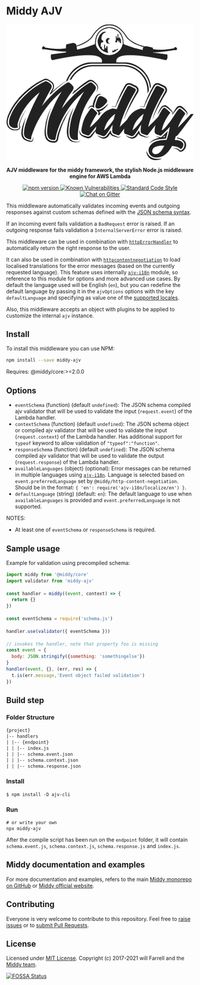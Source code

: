 # Middy AJV

<div align="center">
  <img alt="Middy logo" src="https://raw.githubusercontent.com/middyjs/middy/master/docs/img/middy-logo.svg"/>
</div>

<div align="center">
  <p><strong>AJV middleware for the middy framework, the stylish Node.js middleware engine for AWS Lambda</strong></p>
</div>

<div align="center">
<p>
  <a href="http://badge.fury.io/js/middy-ajv">
    <img src="https://badge.fury.io/js/middy-ajv.svg" alt="npm version" style="max-width:100%;">
  </a>
  <a href="https://snyk.io/test/github/willfarrell/middy-ajv">
    <img src="https://snyk.io/test/github/willfarrell/middy-ajv/badge.svg" alt="Known Vulnerabilities" data-canonical-src="https://snyk.io/test/github/willfarrell/middy-ajv" style="max-width:100%;">
  </a>
  <a href="https://standardjs.com/">
    <img src="https://img.shields.io/badge/code_style-standard-brightgreen.svg" alt="Standard Code Style"  style="max-width:100%;">
  </a>
  <a href="https://gitter.im/middyjs/Lobby">
    <img src="https://badges.gitter.im/gitterHQ/gitter.svg" alt="Chat on Gitter"  style="max-width:100%;">
  </a>
</p>
</div>

This middleware automatically validates incoming events and outgoing responses against custom
schemas defined with the [JSON schema syntax](http://json-schema.org/).

If an incoming event fails validation a `BadRequest` error is raised.
If an outgoing response fails validation a `InternalServerError` error is
raised.

This middleware can be used in combination with
[`httpErrorHandler`](#httperrorhandler) to automatically return the right
response to the user.

It can also be used in combination with [`httpcontentnegotiation`](#httpContentNegotiation) to load localised translations for the error messages (based on the currently requested language). This feature uses internally [`ajv-i18n`](http://npm.im/ajv-i18n) module, so reference to this module for options and more advanced use cases. By default the language used will be English (`en`), but you can redefine the default language by passing it in the `ajvOptions` options with the key `defaultLanguage` and specifying as value one of the [supported locales](https://www.npmjs.com/package/ajv-i18n#supported-locales).

Also, this middleware accepts an object with plugins to be applied to customize the internal `ajv` instance.

## Install

To install this middleware you can use NPM:

```bash
npm install --save middy-ajv
```

Requires: @middy/core:>=2.0.0


## Options

- `eventSchema` (function) (default `undefined`): The JSON schema compiled ajv validator that will be used
  to validate the input (`request.event`) of the Lambda handler.
- `contextSchema` (function) (default `undefined`): The JSON schema object or compiled ajv validator that will be used
  to validate the input (`request.context`) of the Lambda handler. Has additional support for `typeof` keyword to allow validation of `"typeof":"function"`.
- `responseSchema` (function) (default `undefined`): The JSON schema compiled ajv validator that will be used
  to validate the output (`request.response`) of the Lambda handler.
- `availableLanguages` (object) (optional): Error messages can be returned in multiple languages using [`ajv-i18n`](https://www.npmjs.com/package/ajv-i18n). Language is selected based on `event.preferredLanguage` set by `@middy/http-content-negotiation`. Should be in the format: `{ 'en': require('ajv-i18n/localize/en') }`.
- `defaultLanguage` (string) (default: `en`): The default language to use when `availableLanguages` is provided and `event.preferredLanguage` is not supported.

NOTES:
- At least one of `eventSchema` or `responseSchema` is required.

## Sample usage

Example for validation using precompiled schema:

```javascript
import middy from '@middy/core'
import validator from 'middy-ajv'

const handler = middy((event, context) => {
  return {}
})

const eventSchema = require('schema.js')

handler.use(validator({ eventSchema }))

// invokes the handler, note that property foo is missing
const event = {
  body: JSON.stringify({something: 'somethingelse'})
}
handler(event, {}, (err, res) => {
  t.is(err.message,'Event object failed validation')
})
```

## Build step

### Folder Structure
```shell
{project}
|-- handlers
| |-- {endpoint}
| | |-- index.js
| | |-- schema.event.json
| | |-- schema.context.json
| | |-- schema.response.json
```


### Install
```shell
$ npm install -D ajv-cli
```

### Run
```shell
# or write your own
npx middy-ajv
```

After the compile script has been run on the `endpoint` folder, it will contain `schema.event.js`, `schema.context.js`, `schema.response.js` and `index.js`.

## Middy documentation and examples

For more documentation and examples, refers to the main [Middy monorepo on GitHub](https://github.com/middyjs/middy) or [Middy official website](https://middy.js.org).


## Contributing

Everyone is very welcome to contribute to this repository. Feel free to [raise issues](https://github.com/middyjs/middy/issues) or to [submit Pull Requests](https://github.com/middyjs/middy/pulls).


## License

Licensed under [MIT License](LICENSE). Copyright (c) 2017-2021 will Farrell and the [Middy team](https://github.com/middyjs/middy/graphs/contributors).

<a href="https://app.fossa.io/projects/git%2Bgithub.com%2Fmiddyjs%2Fmiddy?ref=badge_large">
  <img src="https://app.fossa.io/api/projects/git%2Bgithub.com%2Fmiddyjs%2Fmiddy.svg?type=large" alt="FOSSA Status"  style="max-width:100%;">
</a>
